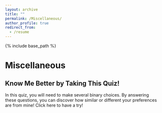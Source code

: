 ```yaml
---
layout: archive
title: ""
permalink: /Miscellaneous/
author_profile: true
redirect_from:
  - /resume
---
```


{% include base_path %}

<h1>Miscellaneous</h1>

<h2>Know Me Better by Taking This Quiz!</h2>

<p>In this quiz, you will need to make several binary choices. By answering these questions, you can discover how similar or different your preferences are from mine! Click here to have a try! </p>




